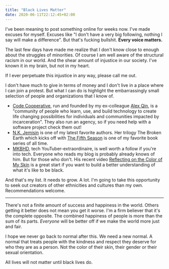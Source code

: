 ```yaml
---
title: "Black Lives Matter"
date: 2020-06-11T22:12:45+02:00
---
```


I've been meaning to post something online for weeks now. I've made excuses for myself. Excuses like "I don't have a very big following, nothing I say will make a difference". But that's fucking bullshit. **Every voice matters.**

The last few days have made me realize that I don't know close to enough about the struggles of minorities. Of course I am well aware of the structural racism in our world. And the shear amount of injustice in our society. I've known it in my brain, but not in my heart.

If I ever perpetuate this injustice in any way, please call me out.

I don't have much to give in terms of money and I don't live in a place where I can join a protest. But what I can do is highlight the embarrassingly small selection of people and organizations that I know of.

* [Code Cooperative](https://codecooperative.org/), run and founded by my ex-colleague [Alex Qin](https://twitter.com/alexqin), is a "community of people who learn, use, and build technology to create life changing possibilities for individuals and communities impacted by incarceration". They also run an agency, so if you need help with a software project check them out!
* [N.K. Jemisin](https://en.wikipedia.org/wiki/N._K._Jemisin) is one of my latest favorite authors. Her trilogy The Broken Earth which kicks off with [The Fifth Season](https://www.goodreads.com/en/book/show/19161852-the-fifth-season) is one of my favorite book series of all time.
* [MKBHD](https://www.youtube.com/user/marquesbrownlee), tech YouTuber-extraordinaire, is well worth a follow if you're into tech. Everyone who reads my blog is probably already knows of him. But for those who don't. His recent video [Reflecting on the Color of My Skin](https://www.youtube.com/watch?v=o-_WXXVye3Y) is a great start if you want to build a better understanding of what it's like to be black.

And that's my list. It needs to grow. A lot. I'm going to take this opportunity to seek out creators of other ethnicities and cultures than my own. Recommendations welcome.

---

There's not a finite amount of success and happiness in the world. Others getting it better does not mean you get it worse. I'm a firm believer that it's the complete opposite. The combined happiness of people is more than the sum of its parts. _Everyone_ will be better off if we make the world more just and fair.

I hope we never go back to normal after this. We need a new normal. A normal that treats people with the kindness and respect they deserve for who they are as a person. Not the color of their skin, their gender or their sexual orientation.

All lives will not matter until black lives do.
